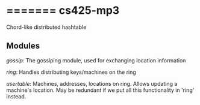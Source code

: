 
=======
cs425-mp3
=========

Chord-like distributed hashtable



Modules
-------

_gossip_: The gossiping module, used for exchanging location information

_ring_: Handles distributing keys/machines on the ring

_usertable_: Machines, addresses, locations on ring. Allows updating a machine's
          location. May be redundant if we put all this functionality in 'ring'
          instead.



